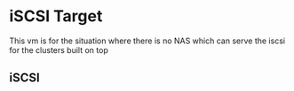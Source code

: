 # iSCSI Target

This vm is for the situation where there is no NAS which can serve the iscsi for the clusters built on top

## iSCSI

```powershell

```